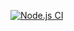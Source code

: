 [![Node.js CI](https://github.com/loddee/Backend-Unit-Tests/actions/workflows/node.js.yml/badge.svg?branch=main)](https://github.com/loddee/Backend-Unit-Tests/actions/workflows/node.js.yml)

